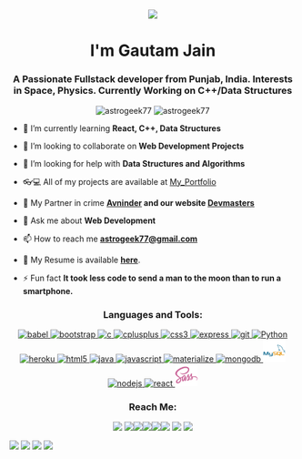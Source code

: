 <div align="center">
<img src="https://user-images.githubusercontent.com/42115530/92640221-9728ca00-f2fa-11ea-8994-c72b26e937de.gif" align="center"/>
</div>
<h1 align="center">I'm Gautam Jain</h1>
<h3 align="center">A Passionate Fullstack developer from Punjab, India. Interests in Space, Physics. Currently Working on C++/Data Structures</h3>

<p align="center">
  <img src="https://komarev.com/ghpvc/?username=astrogeek77" alt="astrogeek77" />
  <img src="https://img.shields.io/github/followers/astrogeek77?label=Follow&style=social" alt="astrogeek77"/> 
</p>


- 🌱 I’m currently learning **React, C++, Data Structures**

- 👯 I’m looking to collaborate on **Web Development Projects**

- 🤝 I’m looking for help with **Data Structures and Algorithms**

- 👓💻 All of my projects are available at [My_Portfolio](https://astrosite77.netlify.app/)

- 👥 My Partner in crime **[Avninder](https://github.com/Avninder99) and our website [Devmasters](https://devmasters91.herokuapp.com/)**

- 💬 Ask me about **Web Development**

- 📫 How to reach me **astrogeek77@gmail.com**

- 📄 My Resume is available **[here](https://astrogeek77.github.io/Resume/Resume/)**.

- ⚡ Fun fact **It took less code to send a man to the moon than to run a smartphone.**

<h3 align="center">Languages and Tools:</h3>
<p align="center"> <a href="https://babeljs.io/" target="_blank"> <img src="https://external-content.duckduckgo.com/iu/?u=https%3A%2F%2Frisingstack-blog.s3.amazonaws.com%2F2016%2FJan%2Fbabel_logo_in_react_js_best_practices_2016-1453212218011.png&f=1&nofb=1" alt="babel" width="40" height="40"/> </a> <a href="https://getbootstrap.com" target="_blank"> <img src="https://media.giphy.com/media/Sr8xDpMwVKOHUWDVRD/giphy.gif" alt="bootstrap" width="40" height="40"/> </a> <a href="https://www.cprogramming.com/" target="_blank"> <img src="https://media2.giphy.com/media/W0DmreotWsLUO2IFEi/200w.webp?cid=ecf05e47w6lyc8fu4d64iura4043q5n4nh4gn5z5ttlce219&rid=200w.webp&ct=" alt="c" width="40" height="40"/> </a> <a href="https://www.w3schools.com/cpp/" target="_blank"> <img src="https://external-content.duckduckgo.com/iu/?u=http%3A%2F%2F2.bp.blogspot.com%2F-z3HC6lmULWs%2FVY04-cq47kI%2FAAAAAAAAAwQ%2FWH7RVNF_ZcA%2Fs1600%2Ff0ff536eb8244be3a825803e6f04f499.gif&f=1&nofb=1" alt="cplusplus" width="40" height="40"/> </a> <a href="https://www.w3schools.com/css/" target="_blank"> <img src="https://media.giphy.com/media/fsEaZldNC8A1PJ3mwp/giphy.gif" alt="css3" width="40" height="40"/> </a> <a href="https://expressjs.com" target="_blank"> <img src="https://external-content.duckduckgo.com/iu/?u=https%3A%2F%2Fsnipcart.com%2Fmedia%2F171913%2Fnode-express.png&f=1&nofb=1" alt="express" width="60" height="40"/> </a> <a href="https://git-scm.com/" target="_blank"> <img src="https://media.giphy.com/media/kH6CqYiquZawmU1HI6/giphy.gif" alt="git" width="80" height="40"/> </a><a href="https://www.python.org/" target="_blank"> <img src="https://media.giphy.com/media/LMt9638dO8dftAjtco/giphy.gif" alt="Python" width="40" height="40"/> </a> <a href="https://heroku.com" target="_blank"> <img src="https://external-content.duckduckgo.com/iu/?u=https%3A%2F%2Fmaxcdn.icons8.com%2FColor%2FPNG%2F512%2FLogos%2Fheroku-512.png&f=1&nofb=1" alt="heroku" width="40" height="40"/> </a> <a href="https://www.w3.org/html/" target="_blank"> <img src="https://media.giphy.com/media/XAxylRMCdpbEWUAvr8/giphy.gif" alt="html5" width="40" height="40"/> </a> <a href="https://www.java.com" target="_blank"> <img src="https://external-content.duckduckgo.com/iu/?u=http%3A%2F%2Fwww.canalgif.net%2FGifs-animados%2FInformatica%2FJava%2FImagen-animada-Java-03.gif&f=1&nofb=1" alt="java" width="30" height="40"/> </a> <a href="https://developer.mozilla.org/en-US/docs/Web/JavaScript" target="_blank"> <img src="https://media.giphy.com/media/ln7z2eWriiQAllfVcn/giphy.gif" alt="javascript" width="40" height="40"/> </a> <a href="https://materializecss.com/" target="_blank"> <img src="https://raw.githubusercontent.com/prplx/svg-logos/5585531d45d294869c4eaab4d7cf2e9c167710a9/svg/materialize.svg" alt="materialize" width="40" height="40"/> </a> <a href="https://www.mongodb.com/" target="_blank"> <img src="https://media.giphy.com/media/wgFWLRiND4bkyYR4IN/giphy.gif" alt="mongodb" width="60" height="40"/> </a> <a href="https://www.mysql.com/" target="_blank"> <img src="https://raw.githubusercontent.com/devicons/devicon/master/icons/mysql/mysql-original-wordmark.svg" alt="mysql" width="40" height="40"/> </a> <a href="https://nodejs.org" target="_blank"> <img src="https://media.giphy.com/media/kdFc8fubgS31b8DsVu/giphy.gif" alt="nodejs" width="40" height="40"/> </a> <a href="https://reactjs.org/" target="_blank"> <img src="https://media.giphy.com/media/eNAsjO55tPbgaor7ma/giphy.gif" alt="react" width="40" height="40"/> </a> <a href="https://sass-lang.com" target="_blank"> <img src="https://raw.githubusercontent.com/devicons/devicon/master/icons/sass/sass-original.svg" alt="sass" width="40" height="40"/> </a> </p>

<h3 align="center">Reach Me:</h3>
<p align="center">
<a href="https://www.linkedin.com/in/gautam-jain-587675193/"><img src="https://media.giphy.com/media/db32HzmDbjp8xWEcO0/giphy.gif" width="40"></a>
<a href="mailto:astrogeek77@gmail.com"><img src="https://media.giphy.com/media/KyHsvh3wJFLUXwlxuR/giphy.gif" width="40"></a><a href="https://reddit.com/user/astrogeeek77" ><img src="https://media.giphy.com/media/lrPG9TKacWvojf1UNi/giphy.gif" width="40"></a><a href="https://www.instagram.com/astrogeek77/"><img src="https://media.giphy.com/media/QWpK88H1g9PtmtQly1/giphy.gif" width="35"></a><a href="https://twitter.com/GautamJ49902907"><img src="https://media.giphy.com/media/H508mck9ufO9q6z76O/giphy.gif" width="35"></a><a  href="https://wa.me/9877663895?text=Hi%20Gautam"><img src="https://media.giphy.com/media/jU9PVpqUvR0aNc3nvX/giphy.gif" width="40"></a> <a  href="https://t.me/astrogeek77"><img src="https://media.giphy.com/media/ZcdZ7ldgeIhfesqA6E/giphy.gif" width="35"></a> <a href="https://github.com/astrogeek77"><img src="https://media3.giphy.com/media/KzJkzjggfGN5Py6nkT/giphy.webp" width="35"></a>
</p>



![](https://github-profile-summary-cards.vercel.app/api/cards/profile-details?username=astrogeek77&theme=vue)
![](https://github-profile-summary-cards.vercel.app/api/cards/stats?username=astrogeek77&theme=default) 
![](https://github-profile-summary-cards.vercel.app/api/cards/most-commit-language?username=astrogeek77&theme=default) 
![](https://github-profile-summary-cards.vercel.app/api/cards/repos-per-language?username=astrogeek77&theme=default) 



